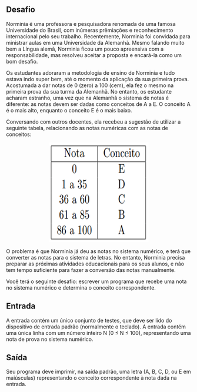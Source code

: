 ## Desafio

Norminia é uma professora e pesquisadora renomada de uma famosa Universidade
do Brasil, com inúmeras prêmiações e reconhecimento internacional pelo seu
trabalho. Recentemente, Norminia foi convidada para ministrar aulas em uma
Universidade da Alemanhã. Mesmo falando muito bem a Língua alemã, Norminia
ficou um pouco apreensiva com a responsabilidade, mas resolveu aceitar a
proposta e encará-la como um bom desafio.

Os estudantes adoraram a metodologia de ensino de Norminia e tudo estava indo
super bem, até o momento da aplicação da sua primeira prova. Acostumada a dar
notas de 0 (zero) a 100 (cem), ela fez o mesmo na primeira prova da sua turma
da Alemanhã. No entanto, os estudante acharam estranho, uma vez que na Alemanhã
o sistema de notas é diferente: as notas devem ser dadas como conceitos de A a
E. O conceito A é o mais alto, enquanto o conceito E é o mais baixo.

Conversando com outros docentes, ela recebeu a sugestão de utilizar a seguinte
tabela, relacionando as notas numéricas com as notas de conceitos:

<p align="center">
	<img src="../../../../assets/notasprovas.png" width="270" height="270">
</p>

O problema é que Norminia já deu as notas no sistema numérico, e terá que
converter as notas para o sistema de letras. No entanto, Norminia precisa
preparar as próximas atividades educacionais para os seus alunos, e não tem
tempo suficiente para fazer a conversão das notas manualmente.

Você terá o seguinte desafio: escrever um programa que recebe uma nota no
sistema numérico e determina o conceito correspondente.

## Entrada

A entrada contém um único conjunto de testes, que deve ser lido do dispositivo
de entrada padrão (normalmente o teclado). A entrada contém uma única linha com
um número inteiro N (0 ≤ N ≤ 100), representando uma nota de prova no sistema
numérico.

## Saída

Seu programa deve imprimir, na saída padrão, uma letra (A, B, C, D, ou E em
maiúsculas) representando o conceito correspondente à nota dada na entrada.